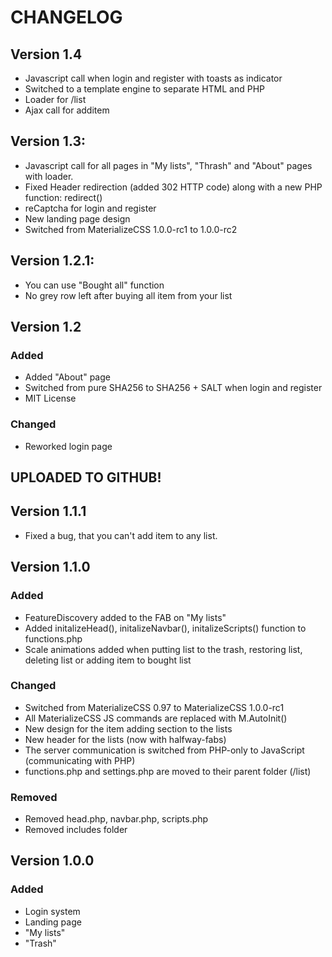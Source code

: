 # CHANGELOG
## Version 1.4
- Javascript call when login and register with toasts as indicator
- Switched to a template engine to separate HTML and PHP
- Loader for /list
- Ajax call for additem

## Version 1.3:
- Javascript call for all pages in "My lists", "Thrash" and "About" pages with loader.
- Fixed Header redirection (added 302 HTTP code) along with a new PHP function: redirect()
- reCaptcha for login and register
- New landing page design
- Switched from MaterializeCSS 1.0.0-rc1 to 1.0.0-rc2

## Version 1.2.1:
- You can use "Bought all" function
- No grey row left after buying all item from your list

## Version 1.2
### Added
- Added "About" page
- Switched from pure SHA256 to SHA256 + SALT when login and register
- MIT License

### Changed
- Reworked login page

## UPLOADED TO GITHUB!

## Version 1.1.1
- Fixed a bug, that you can't add item to any list.

## Version 1.1.0
### Added
- FeatureDiscovery added to the FAB on "My lists"
- Added initalizeHead(), initalizeNavbar(), initalizeScripts() function to functions.php
- Scale animations added when putting list to the trash, restoring list, deleting list or adding item to bought list

### Changed
- Switched from MaterializeCSS 0.97 to MaterializeCSS 1.0.0-rc1
- All MaterializeCSS JS commands are replaced with M.AutoInit() 
- New design for the item adding section to the lists
- New header for the lists (now with halfway-fabs)
- The server communication is switched from PHP-only to JavaScript (communicating with PHP)
- functions.php and settings.php are moved to their parent folder (/list)

### Removed
- Removed head.php, navbar.php, scripts.php
- Removed includes folder

## Version 1.0.0
### Added
- Login system
- Landing page
- "My lists"
- "Trash"
